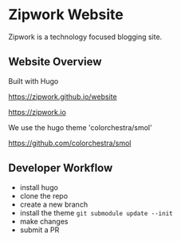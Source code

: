 # Zipwork Website

Zipwork is a technology focused blogging site.

## Website Overview

Built with Hugo

https://zipwork.github.io/website

https://zipwork.io

We use the hugo theme 'colorchestra/smol'

https://github.com/colorchestra/smol

## Developer Workflow

- install hugo
- clone the repo
- create a new branch
- install the theme `git submodule update --init`
- make changes
- submit a PR
